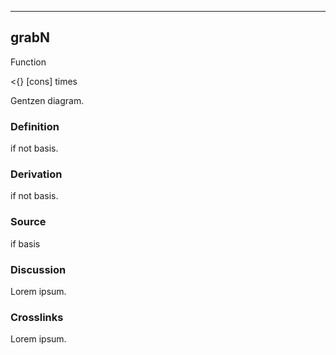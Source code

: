 ------------------------------------------------------------------------

## grabN

Function

\<{} \[cons\] times

Gentzen diagram.

### Definition

if not basis.

### Derivation

if not basis.

### Source

if basis

### Discussion

Lorem ipsum.

### Crosslinks

Lorem ipsum.
